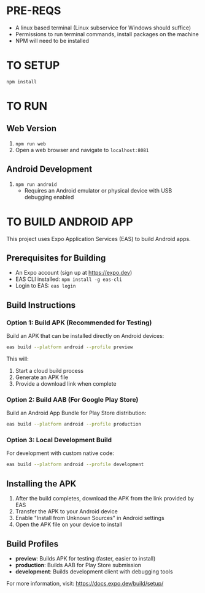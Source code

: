 # PRE-REQS

- A linux based terminal (Linux subservice for Windows should suffice)
- Permissions to run terminal commands, install packages on the machine
- NPM will need to be installed

# TO SETUP

`npm install`

# TO RUN

## Web Version

1. `npm run web`
1. Open a web browser and navigate to `localhost:8081`

## Android Development

1. `npm run android`
   - Requires an Android emulator or physical device with USB debugging enabled

# TO BUILD ANDROID APP

This project uses Expo Application Services (EAS) to build Android apps.

## Prerequisites for Building

- An Expo account (sign up at https://expo.dev)
- EAS CLI installed: `npm install -g eas-cli`
- Login to EAS: `eas login`

## Build Instructions

### Option 1: Build APK (Recommended for Testing)

Build an APK that can be installed directly on Android devices:

```bash
eas build --platform android --profile preview
```

This will:

1. Start a cloud build process
2. Generate an APK file
3. Provide a download link when complete

### Option 2: Build AAB (For Google Play Store)

Build an Android App Bundle for Play Store distribution:

```bash
eas build --platform android --profile production
```

### Option 3: Local Development Build

For development with custom native code:

```bash
eas build --platform android --profile development
```

## Installing the APK

1. After the build completes, download the APK from the link provided by EAS
2. Transfer the APK to your Android device
3. Enable "Install from Unknown Sources" in Android settings
4. Open the APK file on your device to install

## Build Profiles

- **preview**: Builds APK for testing (faster, easier to install)
- **production**: Builds AAB for Play Store submission
- **development**: Builds development client with debugging tools

For more information, visit: https://docs.expo.dev/build/setup/
